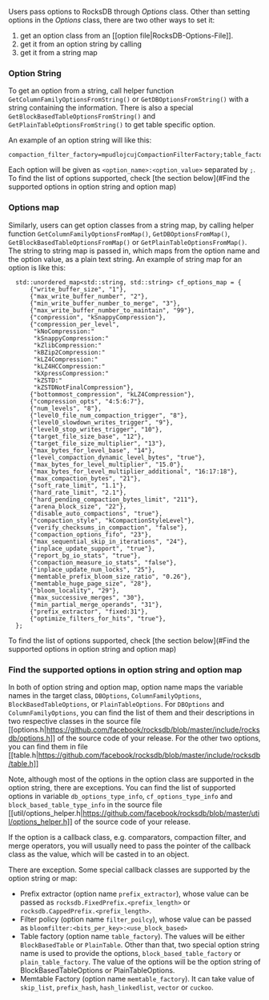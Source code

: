 Users pass options to RocksDB through _Options_ class. Other than setting options in the _Options_ class, there are two other ways to set it:

1. get an option class from an [[option file|RocksDB-Options-File]].
2. get it from an option string by calling
3. get it from a string map

### Option String

To get an option from a string, call helper function `GetColumnFamilyOptionsFromString()` or `GetDBOptionsFromString()` with a string containing the information. There is also a special `GetBlockBasedTableOptionsFromString()` and `GetPlainTableOptionsFromString()` to get table specific option. 

An example of an option string will like this:
```
compaction_filter_factory=mpudlojcujCompactionFilterFactory;table_factory=PlainTable;prefix_extractor=rocksdb.CappedPrefix.13;comparator=leveldb.BytewiseComparator;compression_per_level=kBZip2Compression:kBZip2Compression:kBZip2Compression:kNoCompression:kZlibCompression:kBZip2Compression:kSnappyCompression;max_bytes_for_level_base=986;bloom_locality=8016;target_file_size_base=4294976376;memtable_huge_page_size=2557;max_successive_merges=5497;max_sequential_skip_in_iterations=4294971408;arena_block_size=1893;target_file_size_multiplier=35;min_write_buffer_number_to_merge=9;max_write_buffer_number=84;write_buffer_size=1653;max_compaction_bytes=64;max_bytes_for_level_multiplier=60;memtable_factory=SkipListFactory;compression=kNoCompression;bottommost_compression=kDisableCompressionOption;min_partial_merge_operands=7576;level0_stop_writes_trigger=33;num_levels=99;level0_slowdown_writes_trigger=22;level0_file_num_compaction_trigger=14;compaction_filter=urxcqstuwnCompactionFilter;soft_rate_limit=530.615385;soft_pending_compaction_bytes_limit=0;max_write_buffer_number_to_maintain=84;verify_checksums_in_compaction=false;merge_operator=aabcxehazrMergeOperator;memtable_prefix_bloom_size_ratio=0.4642;memtable_insert_with_hint_prefix_extractor=rocksdb.CappedPrefix.13;paranoid_file_checks=true;force_consistency_checks=true;inplace_update_num_locks=7429;optimize_filters_for_hits=false;level_compaction_dynamic_level_bytes=false;inplace_update_support=false;compaction_style=kCompactionStyleFIFO;purge_redundant_kvs_while_flush=true;hard_pending_compaction_bytes_limit=0;disable_auto_compactions=false;report_bg_io_stats=true;,
```
Each option will be given as `<option_name>:<option_value>` separated by `;`. To find the list of options supported, check [the section below](#Find the supported options in option string and option map)

### Options map
Similarly, users can get option classes from a string map, by calling helper function `GetColumnFamilyOptionsFromMap()`, `GetDBOptionsFromMap()`, `GetBlockBasedTableOptionsFromMap()` or `GetPlainTableOptionsFromMap()`. The string to string map is passed in, which maps from the option name and the option value, as a plain text string. An example of string map for an option is like this:
```
  std::unordered_map<std::string, std::string> cf_options_map = {
      {"write_buffer_size", "1"},
      {"max_write_buffer_number", "2"},
      {"min_write_buffer_number_to_merge", "3"},
      {"max_write_buffer_number_to_maintain", "99"},
      {"compression", "kSnappyCompression"},
      {"compression_per_level",
       "kNoCompression:"
       "kSnappyCompression:"
       "kZlibCompression:"
       "kBZip2Compression:"
       "kLZ4Compression:"
       "kLZ4HCCompression:"
       "kXpressCompression:"
       "kZSTD:"
       "kZSTDNotFinalCompression"},
      {"bottommost_compression", "kLZ4Compression"},
      {"compression_opts", "4:5:6:7"},
      {"num_levels", "8"},
      {"level0_file_num_compaction_trigger", "8"},
      {"level0_slowdown_writes_trigger", "9"},
      {"level0_stop_writes_trigger", "10"},
      {"target_file_size_base", "12"},
      {"target_file_size_multiplier", "13"},
      {"max_bytes_for_level_base", "14"},
      {"level_compaction_dynamic_level_bytes", "true"},
      {"max_bytes_for_level_multiplier", "15.0"},
      {"max_bytes_for_level_multiplier_additional", "16:17:18"},
      {"max_compaction_bytes", "21"},
      {"soft_rate_limit", "1.1"},
      {"hard_rate_limit", "2.1"},
      {"hard_pending_compaction_bytes_limit", "211"},
      {"arena_block_size", "22"},
      {"disable_auto_compactions", "true"},
      {"compaction_style", "kCompactionStyleLevel"},
      {"verify_checksums_in_compaction", "false"},
      {"compaction_options_fifo", "23"},
      {"max_sequential_skip_in_iterations", "24"},
      {"inplace_update_support", "true"},
      {"report_bg_io_stats", "true"},
      {"compaction_measure_io_stats", "false"},
      {"inplace_update_num_locks", "25"},
      {"memtable_prefix_bloom_size_ratio", "0.26"},
      {"memtable_huge_page_size", "28"},
      {"bloom_locality", "29"},
      {"max_successive_merges", "30"},
      {"min_partial_merge_operands", "31"},
      {"prefix_extractor", "fixed:31"},
      {"optimize_filters_for_hits", "true"},
  };
```
To find the list of options supported, check [the section below](#Find the supported options in option string and option map)

### Find the supported options in option string and option map
In both of option string and option map, option name maps the variable names in the target class, `DBOptions`, `ColumnFamilyOptions`, `BlockBasedTableOptions`, or `PlainTableOptions`. For `DBOptions` and `ColumnFamilyOptions`, you can find the list of them and their descriptions in two respective classes in the source file [[options.h|https://github.com/facebook/rocksdb/blob/master/include/rocksdb/options.h]] of the source code of your release. For the other two options, you can find them in file [[table.h|https://github.com/facebook/rocksdb/blob/master/include/rocksdb/table.h]]

Note, although most of the options in the option class are supported in the option string, there are exceptions. You can find the list of supported options in variable `db_options_type_info`, `cf_options_type_info` and `block_based_table_type_info` in the source file [[util/options_helper.h|https://github.com/facebook/rocksdb/blob/master/util/options_helper.h]] of the source code of your release.

If the option is a callback class, e.g. comparators, compaction filter, and merge operators, you will usually need to pass the pointer of the callback class as the value, which will be casted in to an object.

There are exception. Some special callback classes are supported by the option string or map:
* Prefix extractor (option name `prefix_extractor`), whose value can be passed as `rocksdb.FixedPrefix.<prefix_length>` or `rocksdb.CappedPrefix.<prefix_length>`.
* Filter policy (option name `filter_poilcy`), whose value can be passed as `bloomfilter:<bits_per_key>:<use_block_based>`
* Table factory (option name `table_factory`). The values will be either `BlockBasedTable` or `PlainTable`. Other than that, two special option string name is used to provide the options, `block_based_table_factory` or `plain_table_factory`. The value of the options will be the option string of BlockBasedTableOptions or PlainTableOptions.
* Memtable Factory (option name `memtable_factory`). It can take value of `skip_list`, `prefix_hash`, `hash_linkedlist`, `vector` or `cuckoo`.
